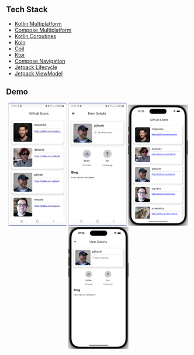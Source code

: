 Tech Stack
-----

- [Kotlin Multiplatform](https://kotlinlang.org/lp/multiplatform/)
- [Compose Multiplatform](https://www.jetbrains.com/lp/compose-multiplatform/)
- [Kotlin Coroutines](https://github.com/Kotlin/kotlinx.coroutines)
- [Koin](https://insert-koin.io/)
- [Coil](https://coil-kt.github.io/coil/)
- [Ktor](https://ktor.io/)
- [Compose Navigation](https://developer.android.com/develop/ui/compose/navigation)
- [Jetpack Lifecycle](https://developer.android.com/jetpack/androidx/releases/lifecycle)
- [Jetpack ViewModel](https://developer.android.com/topic/libraries/architecture/viewmodel)

Demo
-----
<p style="text-align: center;">
  <img src="images/android-2.jpg" width="160"/>
  <img src="images/android-1.jpg" width="160"/>
  <img src="images/ios-1.jpg" width="165"/>
  <img src="images/ios-2.jpg" width="165"/>
</p>